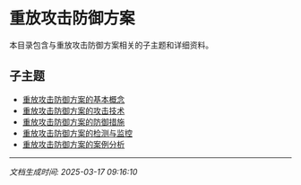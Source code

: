# 重放攻击防御方案

本目录包含与重放攻击防御方案相关的子主题和详细资料。

## 子主题

- [重放攻击防御方案的基本概念](replay-attack/basic-concepts.md)
- [重放攻击防御方案的攻击技术](replay-attack/attack-techniques.md)
- [重放攻击防御方案的防御措施](replay-attack/defense-measures.md)
- [重放攻击防御方案的检测与监控](replay-attack/detection-monitoring.md)
- [重放攻击防御方案的案例分析](replay-attack/case-studies.md)

---

*文档生成时间: 2025-03-17 09:16:10*
